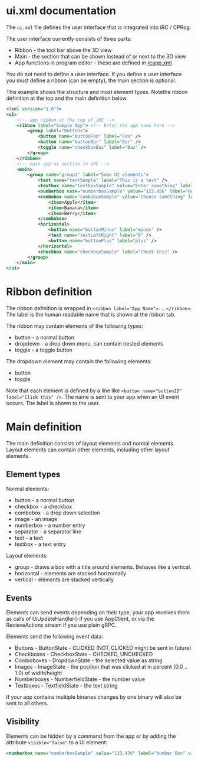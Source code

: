 # ui.xml documentation
The ```ui.xml``` file defines the user interface that is integrated into iRC / CPRog.

The user interface currently consists of three parts:
* Ribbon - the tool bar above the 3D view
* Main - the section that can be shown instead of or next to the 3D view
* App functions in program editor - these are defined in [rcapp.xml](rcapp.xml.md)

You do not need to define a user interface. If you define a user interface you must define a ribbon (can be empty), the main section is optional.

This example shows the structure and most element types. Notethe ribbon definition at the top and the main definition below.
```xml
<?xml version="1.0"?>
<ui>
	<!-- app ribbon at the top of iRC -->
	<ribbon label="Sample App"> <!-- Enter the app name here -->
		<group label="Buttons">
			<button name="buttonFoo" label="Foo" />
			<button name="buttonBar" label="Bar" />
			<toggle name="checkboxBaz" label="Baz" />
		</group>
	</ribbon>
	<!-- main app ui section in iRC -->
	<main>
		<group name="group1" label="Some UI elements">
			<text name="textSample" label="This is a text" />
			<textbox name="textboxSample" value="Enter something" label="Text Box" />
			<numberbox name="numberboxSample" value="123.456" label="Number Box" />
			<combobox name="comboboxSample" value="Choose something" label="Algorithm">
				<item>Apple</item>
				<item>Banana</item>
				<item>Berry</item>
			</combobox>
			<horizontal>
				<button name="buttonMinus" label="minus" />
				<text name="textLeftRight" label="0" />
				<button name="buttonPlus" label="plus" />
			</horizontal>
			<checkbox name="checkboxSample" label="Check this" />
		</group>
	</main>
</ui>
```

# Ribbon definition
The ribbon definition is wrapped in ```<ribbon label="App Name">...</ribbon>```. The label is the human readable name that is shown at the ribbon tab.

The ribbon may contain elements of the following types:
* button - a normal button
* dropdown - a drop down menu, can contain nested elements
* toggle - a toggle button

The dropdown element may contain the following elements:
* button
* toggle

Note that each element is defined by a line like ```<button name="buttonID" label="Click this" />```. The name is sent to your app when an UI event occurs. The label is shown to the user.

# Main definition
The main definition consists of layout elements and normal elements. Layout elements can contain other elements, including other layout elements.

## Element types
Normal elements:
* button - a normal button
* checkbox - a checkbox
* combobox - a drop down selection
* image - an image
* numberbox - a number entry
* separator - a separator line
* text - a text
* textbox - a text entry

Layout elements:
* group - draws a box with a title around elements. Behaves like a vertical.
* horizontal - elements are stacked horizontally
* vertical - elements are stacked vertically

## Events
Elements can send events depending on their type, your app receives them as calls of UiUpdateHandler() if you use AppClient, or via the RecieveActions stream if you use plain gRPC.

Elements send the following event data:
* Buttons - ButtonState - CLICKED (NOT_CLICKED might be sent in future)
* Checkboxes - CheckboxState - CHECKED, UNCHECKED
* Comboboxes - DropdownState - the selected value as string
* Images - ImageState - the position that was clicked at in percent (0.0 .. 1.0) of width/height
* Numberboxes - NumberfieldState - the number value
* Textboxes - TextfieldState - the text string

If your app contains multiple binaries changes by one binary will also be sent to all others.

## Visibility
Elements can be hidden by a command from the app or by adding the attribute ```visible="false"``` to a UI element:
```xml
<numberbox name="numberboxSample" value="123.456" label="Number Box" visible="false" />
```
